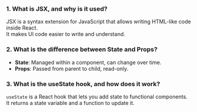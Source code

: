 ### 1. What is JSX, and why is it used?
JSX is a syntax extension for JavaScript that allows writing HTML-like code inside React.  
It makes UI code easier to write and understand.

### 2. What is the difference between State and Props?
- **State**: Managed within a component, can change over time.  
- **Props**: Passed from parent to child, read-only.


### 3. What is the useState hook, and how does it work?
`useState` is a React hook that lets you add state to functional components.  
It returns a state variable and a function to update it.

